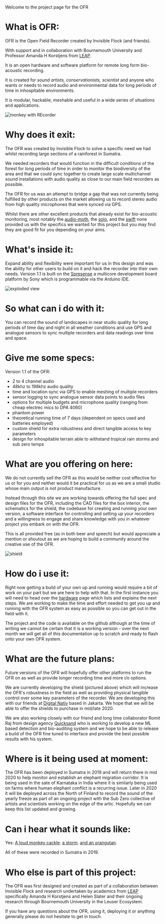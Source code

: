 Welcome to the project page for the OFR

# What is OFR:

OFR is the Open Field Recorder created by Invisible Flock (and friends). 

With support and in collaboration with Bournemouth University and Professor Amanda H Korstjens from [LEAP](https://go-leap.wixsite.com/home/amanda-korstjens).

It is an open hardware and software platform for remote long form bio-acoustic recording. 

It is created for *sound artists, conservationists, scientist* and anyone who wants or needs to record audio and environmental data for long periods of time in inhospitable environments. 

It is modular, hackable, meshable and useful in a wide series of situations and applications.

![monkey with REcorder](/images/monkeyRec.jpg)


# Why does it exit:

The OFR was created by Invisible Flock to solve a specific need we had whilst recording large sections of a rainforest in Sumatra. 

We needed recorders that would function in the difficult conditions of the forest for long periods of time in order to monitor the biodiversity of the area and that we could sync together to create large scale multichannel sound installations with audio quality as close to our main field recorders as possible.

The OFR for us was an attempt to bridge a gap that was not currently being fulfilled by other products on the market allowing us to record stereo audio from high quality microphones that were synced via GPS. 

Whilst there are other excellent products that already exist for bio-acoustic monitoring, most notably the [audio-moth](https://www.openacousticdevices.info/), the [solo](https://solo-system.github.io/home.html), and the [swift](https://www.birds.cornell.edu/ccb/wp-content/uploads/2016/09/SWIFT-SD-Card-Formatting-Protocol.pdf) none provided us with the specifics we wanted for this project but you may find they are good fit for you depending on your aims.


# What's inside it:

Expand ability and flexibility were important for us in this design and was the ability for other users to build on it and hack the recorder into their own needs. Version 1.1 is built on the [Spresense](https://developer.sony.com/develop/spresense/) a multicore development board platform by Sony which is programmable via the Arduino IDE.


![exploded view](/images/recorder_fusion.jpg)

# So what can i do with it:

You can record the sound of landscapes in near studio quality for long periods of time day and night in all weather conditions and use GPS and analogue sensors to sync multiple recorders and data readings over time and space.

# Give me some specs:

Version 1.1 of the OFR:


- 2 to 4 channel audio
- 48khz to 198khz audio quality
- time and location sync via GPS to enable meshing of multiple recorders
- sensor logging to sync analogue sensor data points to audio files
- options for multiple budgets and microphone quality (ranging from cheap electrec mics to DPA 4060)
- phantom power 
- theoretical running time of 7 days (dependent on specs used and batteries employed)
- custom shield for extra robustness and direct tangible access to key parameters
- design for inhospitable terrain able to withstand tropical rain storms and sub zero temps


# What are you offering on here:

We do not currently sell the OFR as this would be neither cost effective for us or for you and neither would it be practical for us as we are a small studio whose main output is not product manufacture. 

Instead through this site we are working towards offering the full spec and design files for the OFR, including the CAD files for the box interior, the schematics for the shield, the codebase for creating and running your own version, a software interface for controlling and setting up your recorders and a willingness to engage and share knowledge with you in whatever project you embark on with the OFR.  

This is all provided free (as in both beer and speech) but would appreciate a mention or shoutout as we are hoping to build a community around the creative use of the OFR.

![shield](/images/shieldOFR.PNG)

# How do i use it:

Right now getting a build of your own up and running would require a bit of work on your part but we are here to help with that. In the first instance you will need to head over the [hardware](hardware/hardwareReadme.md) page which lists and explains the next steps. We are working to make the time and effort needed to get you up and running with the OFR system as easy as possible so you can get out in the field with it.

The project and the code is available on the github although at the time of writing we cannot be certain that it is a working version - over the next month we will get all of this documentation up to scratch and ready to flash onto your own OFR system.


# What are the future plans:

Future versions of the OFR will hopefully offer other platforms to run the OFR on as well as provide longer recording time and more i/o options. 

We are currently developing the shield (pictured above) which will increase the OFR's robustness in the field as well as providing physical tangible control over some key parameters of the recorder. We are developing this with our friends at [Digital Nativ](https://www.instagram.com/digitalnativ/) based in Jakarta. We hope that we will be able to offer the shields to  purchase in mid/late 2020. 

We are also working closely with our friend and long time collaborator Romit Raj from design agency [Quicksand](http://quicksand.co.in/) who is working to develop a new ML based detection and bio-auditing system and we hope to be able to release a build of the OFR fine tuned to interface and provide the best possible results with his system. 


# Where is it being used at moment:

The OFR has been deployed in Sumatra in 2019 and will  return there in mid 2020 to help monitor and establish an elephant migration corridor. It is being used in the sate of Karnataka in India where it is similarly being used on farms where human elephant conflict is a recurring issue. Later in 2020 it will be deployed across the North of Finland to record the sound of the yearly freeze as part of an ongoing project with the Sub Zero collective of artists and scientists working on the edge of the artic. Hopefully we can keep this list updated and growing.

# Can i hear what it sounds like:

Yes:
[A loud monkey cackle](/soundSample/cackle-veryloud-box1.wav).
[a storm](/soundSample/THUNDERSTORM-CLIP-BOX8.wav).
[and an orangutan](/soundSample/O-TANG-CLIP.wav).

All of these were recorded in Sumatra in 2019.

# Who else is part of this project:

The OFR was first designed and created as part of a collaboration between Invisible Flock and research undertaken by academics from [LEAP](https://go-leap.wixsite.com/home) specifically Amanda H Korstjens and Helen Slater and their ongoing research through Bournemouth University in the Leuser Ecosystem.

If you have any questions about the OFR, using it, deploying it or anything generally please do not hesitate to get in touch.
